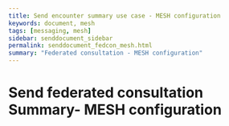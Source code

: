 ```yaml
---
title: Send encounter summary use case - MESH configuration
keywords: document, mesh
tags: [messaging, mesh]
sidebar: senddocument_sidebar
permalink: senddocument_fedcon_mesh.html
summary: "Federated consultation - MESH configuration"
---
```


# Send federated consultation Summary- MESH configuration #

